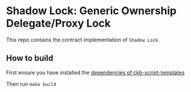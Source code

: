 # Shadow Lock: Generic Ownership Delegate/Proxy Lock

This repo contains the contract implementation of `Shadow Lock`.

## How to build

First ensure you have installed the [dependencies of ckb-script-templates](https://github.com/cryptape/ckb-script-templates?tab=readme-ov-file#dependencies)

Then run `make build`
